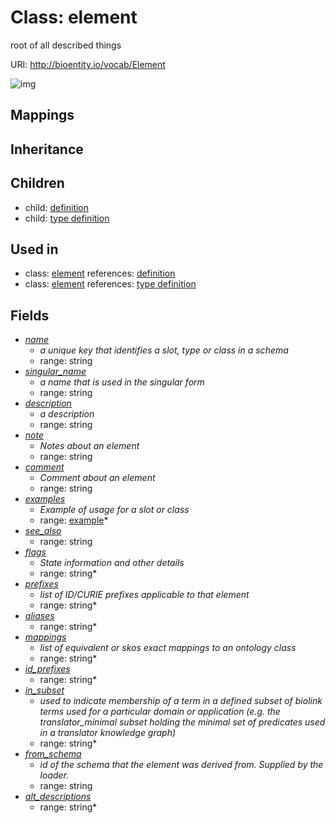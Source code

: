 # Class: element


root of all described things

URI: http://bioentity.io/vocab/Element

![img](http://yuml.me/diagram/nofunky/class/\[Element|name(pk):string;singular_name:string%20%3F;description:string%20%3F;note:string%20%3F;comment:string%20%3F;see_also:string%20%3F;flags:string%20*;prefixes:string%20*;aliases:string%20*;mappings:string%20*;id_prefixes:string%20*;in_subset:string%20*;from_schema:string%20%3F;alt_descriptions:string%20*]^-\[Definition],%20\[Element]^-\[TypeDefinition],%20\[Element]++-%20examples%20*>\[Example],%20)
## Mappings

## Inheritance

## Children

 *  child: [definition](Definition.md)
 *  child: [type definition](TypeDefinition.md)
## Used in

 *  class: [element](Element.md) references: [definition](Definition.md)
 *  class: [element](Element.md) references: [type definition](TypeDefinition.md)
## Fields

 * _[name](name.md)_
    * _a unique key that identifies a slot, type or class in a schema_
    * range: string
 * _[singular_name](singular_name.md)_
    * _a name that is used in the singular form_
    * range: string
 * _[description](description.md)_
    * _a description_
    * range: string
 * _[note](note.md)_
    * _Notes about an element_
    * range: string
 * _[comment](comment.md)_
    * _Comment about an element_
    * range: string
 * _[examples](examples.md)_
    * _Example of usage for a slot or class_
    * range: [example](Example.md)*
 * _[see_also](see_also.md)_
    * range: string
 * _[flags](flags.md)_
    * _State information and other details_
    * range: string*
 * _[prefixes](prefixes.md)_
    * _list of ID/CURIE prefixes applicable to that element_
    * range: string*
 * _[aliases](aliases.md)_
    * range: string*
 * _[mappings](mappings.md)_
    * _list of equivalent or skos exact mappings to an ontology class_
    * range: string*
 * _[id_prefixes](id_prefixes.md)_
    * range: string*
 * _[in_subset](in_subset.md)_
    * _used to indicate membership of a term in a defined subset of biolink terms used for a particular domain or application (e.g. the translator_minimal subset holding the minimal set of predicates used in a translator knowledge graph)_
    * range: string*
 * _[from_schema](from_schema.md)_
    * _id of the schema that the element was derived from.  Supplied by the loader._
    * range: string
 * _[alt_descriptions](alt_descriptions.md)_
    * range: string*
